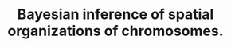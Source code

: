 ---
layout: page
title: " Bayesian inference of spatial organizations of chromosomes."
breadcrumb: true
categories:
    - publication
## publication related information
pub:
    authors: " Ming Hu, Ke Deng, Zhaohui Qin, Jesse Dixon, Siddarth Selvaraj, Jennifer Fang, Bing Ren,  Jun S. Liu"
    journal: " PLoS computational biology"
    date: 2013
    doi:  10.1371/journal.pcbi.1002893
    volume:  9
    pages:  e1002893
    number:  1
    abstract: " Knowledge of spatial chromosomal organizations is critical for the study of transcriptional regulation and other nuclear processes in the cell. Recently, chromosome conformation capture (3C) based technologies, such as Hi-C and TCC, have been developed to provide a genome-wide, three-dimensional (3D) view of chromatin organization. Appropriate methods for analyzing these data and fully characterizing the 3D chromosomal structure and its structural variations are still under development. Here we describe a novel Bayesian probabilistic approach, denoted as Bayesian 3D constructor for Hi-C data (BACH), to infer the consensus 3D chromosomal structure. In addition, we describe a variant algorithm,"
---